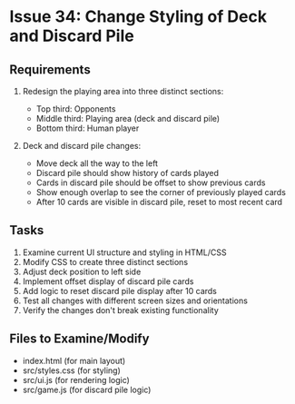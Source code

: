 # Issue 34: Change Styling of Deck and Discard Pile

## Requirements
1. Redesign the playing area into three distinct sections:
   - Top third: Opponents
   - Middle third: Playing area (deck and discard pile)
   - Bottom third: Human player

2. Deck and discard pile changes:
   - Move deck all the way to the left
   - Discard pile should show history of cards played
   - Cards in discard pile should be offset to show previous cards
   - Show enough overlap to see the corner of previously played cards
   - After 10 cards are visible in discard pile, reset to most recent card

## Tasks
1. Examine current UI structure and styling in HTML/CSS
2. Modify CSS to create three distinct sections
3. Adjust deck position to left side
4. Implement offset display of discard pile cards
5. Add logic to reset discard pile display after 10 cards
6. Test all changes with different screen sizes and orientations
7. Verify the changes don't break existing functionality

## Files to Examine/Modify
- index.html (for main layout)
- src/styles.css (for styling)
- src/ui.js (for rendering logic)
- src/game.js (for discard pile logic)